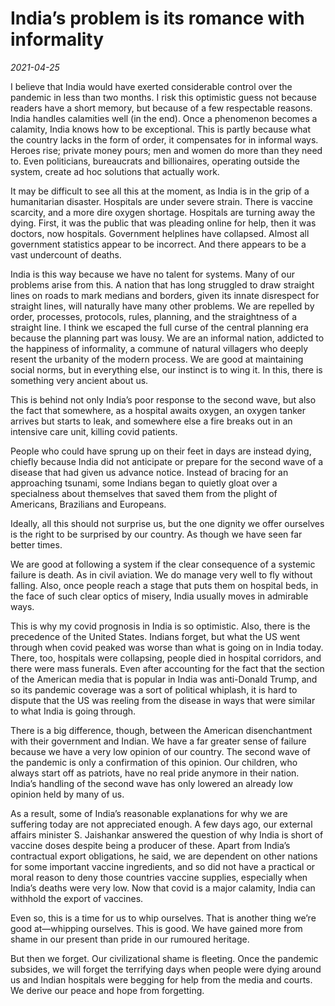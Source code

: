 # India’s problem is its romance with informality

*2021-04-25*

I believe that India would have exerted considerable control over the
pandemic in less than two months. I risk this optimistic guess not
because readers have a short memory, but because of a few respectable
reasons. India handles calamities well (in the end). Once a phenomenon
becomes a calamity, India knows how to be exceptional. This is partly
because what the country lacks in the form of order, it compensates for
in informal ways. Heroes rise; private money pours; men and women do
more than they need to. Even politicians, bureaucrats and billionaires,
operating outside the system, create ad hoc solutions that actually
work.

It may be difficult to see all this at the moment, as India is in the
grip of a humanitarian disaster. Hospitals are under severe strain.
There is vaccine scarcity, and a more dire oxygen shortage. Hospitals
are turning away the dying. First, it was the public that was pleading
online for help, then it was doctors, now hospitals. Government
helplines have collapsed. Almost all government statistics appear to be
incorrect. And there appears to be a vast undercount of deaths.

India is this way because we have no talent for systems. Many of our
problems arise from this. A nation that has long struggled to draw
straight lines on roads to mark medians and borders, given its innate
disrespect for straight lines, will naturally have many other problems.
We are repelled by order, processes, protocols, rules, planning, and the
straightness of a straight line. I think we escaped the full curse of
the central planning era because the planning part was lousy. We are an
informal nation, addicted to the happiness of informality, a commune of
natural villagers who deeply resent the urbanity of the modern process.
We are good at maintaining social norms, but in everything else, our
instinct is to wing it. In this, there is something very ancient about
us.

This is behind not only India’s poor response to the second wave, but
also the fact that somewhere, as a hospital awaits oxygen, an oxygen
tanker arrives but starts to leak, and somewhere else a fire breaks out
in an intensive care unit, killing covid patients.

People who could have sprung up on their feet in days are instead dying,
chiefly because India did not anticipate or prepare for the second wave
of a disease that had given us advance notice. Instead of bracing for an
approaching tsunami, some Indians began to quietly gloat over a
specialness about themselves that saved them from the plight of
Americans, Brazilians and Europeans.

Ideally, all this should not surprise us, but the one dignity we offer
ourselves is the right to be surprised by our country. As though we have
seen far better times.

We are good at following a system if the clear consequence of a systemic
failure is death. As in civil aviation. We do manage very well to fly
without falling. Also, once people reach a stage that puts them on
hospital beds, in the face of such clear optics of misery, India usually
moves in admirable ways.

This is why my covid prognosis in India is so optimistic. Also, there is
the precedence of the United States. Indians forget, but what the US
went through when covid peaked was worse than what is going on in India
today. There, too, hospitals were collapsing, people died in hospital
corridors, and there were mass funerals. Even after accounting for the
fact that the section of the American media that is popular in India was
anti-Donald Trump, and so its pandemic coverage was a sort of political
whiplash, it is hard to dispute that the US was reeling from the disease
in ways that were similar to what India is going through.

There is a big difference, though, between the American disenchantment
with their government and Indian. We have a far greater sense of failure
because we have a very low opinion of our country. The second wave of
the pandemic is only a confirmation of this opinion. Our children, who
always start off as patriots, have no real pride anymore in their
nation. India’s handling of the second wave has only lowered an already
low opinion held by many of us.

As a result, some of India’s reasonable explanations for why we are
suffering today are not appreciated enough. A few days ago, our external
affairs minister S. Jaishankar answered the question of why India is
short of vaccine doses despite being a producer of these. Apart from
India’s contractual export obligations, he said, we are dependent on
other nations for some important vaccine ingredients, and so did not
have a practical or moral reason to deny those countries vaccine
supplies, especially when India’s deaths were very low. Now that covid
is a major calamity, India can withhold the export of vaccines.

Even so, this is a time for us to whip ourselves. That is another thing
we’re good at—whipping ourselves. This is good. We have gained more from
shame in our present than pride in our rumoured heritage.

But then we forget. Our civilizational shame is fleeting. Once the
pandemic subsides, we will forget the terrifying days when people were
dying around us and Indian hospitals were begging for help from the
media and courts. We derive our peace and hope from forgetting.
